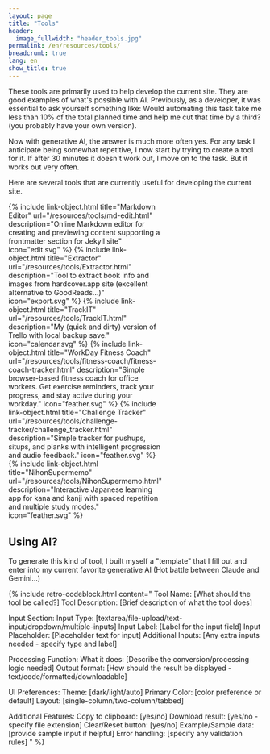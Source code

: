 ```yaml
---
layout: page
title: "Tools"
header:
  image_fullwidth: "header_tools.jpg"
permalink: /en/resources/tools/
breadcrumb: true
lang: en
show_title: true
---
```


These tools are primarily used to help develop the current site. They are good examples of what's possible with AI. Previously, as a developer, it was essential to ask yourself something like: Would automating this task take me less than 10% of the total planned time and help me cut that time by a third? (you probably have your own version).

Now with generative AI, the answer is much more often yes. For any task I anticipate being somewhat repetitive, I now start by trying to create a tool for it. If after 30 minutes it doesn't work out, I move on to the task. But it works out very often.

Here are several tools that are currently useful for developing the current site.

<div class="tools-grid" style="display: grid; grid-template-columns: 1fr; gap: 1.5rem; margin-bottom: 2rem;">
  {% include link-object.html
    title="Markdown Editor"
    url="/resources/tools/md-edit.html"
    description="Online Markdown editor for creating and previewing content supporting a frontmatter section for Jekyll site"
    icon="edit.svg"
  %}
  {% include link-object.html
    title="Extractor"
    url="/resources/tools/Extractor.html"
    description="Tool to extract book info and images from hardcover.app site (excellent alternative to GoodReads...)"
    icon="export.svg"
  %}
  {% include link-object.html
    title="TrackIT"
    url="/resources/tools/TrackIT.html"
    description="My (quick and dirty) version of Trello with local backup save."
    icon="calendar.svg"
  %}
  {% include link-object.html
    title="WorkDay Fitness Coach"
    url="/resources/tools/fitness-coach/fitness-coach-tracker.html"
    description="Simple browser-based fitness coach for office workers. Get exercise reminders, track your progress, and stay active during your workday."
    icon="feather.svg"
  %}
  {% include link-object.html
    title="Challenge Tracker"
    url="/resources/tools/challenge-tracker/challenge_tracker.html"
    description="Simple tracker for pushups, situps, and planks with intelligent progression and audio feedback."
    icon="feather.svg"
  %}
  {% include link-object.html
    title="NihonSupermemo"
    url="/resources/tools/NihonSupermemo.html"
    description="Interactive Japanese learning app for kana and kanji with spaced repetition and multiple study modes."
    icon="feather.svg"
  %}
</div>
<style>
@media (min-width: 700px) {
  .tools-grid {
    grid-template-columns: 1fr 1fr !important;
  }
}
</style>

## Using AI?

To generate this kind of tool, I built myself a "template" that I fill out and enter into my current favorite generative AI (Hot battle between Claude and Gemini...)

{% include retro-codeblock.html content="
Tool Name: [What should the tool be called?]
Tool Description: [Brief description of what the tool does]

Input Section:
Input Type: [textarea/file-upload/text-input/dropdown/multiple-inputs]
Input Label: [Label for the input field]
Input Placeholder: [Placeholder text for input]
Additional Inputs: [Any extra inputs needed - specify type and label]

Processing Function:
What it does: [Describe the conversion/processing logic needed]
Output format: [How should the result be displayed - text/code/formatted/downloadable]

UI Preferences:
Theme: [dark/light/auto]
Primary Color: [color preference or default]
Layout: [single-column/two-column/tabbed]

Additional Features:
Copy to clipboard: [yes/no]
Download result: [yes/no - specify file extension]
Clear/Reset button: [yes/no]
Example/Sample data: [provide sample input if helpful]
Error handling: [specify any validation rules]
" %}
